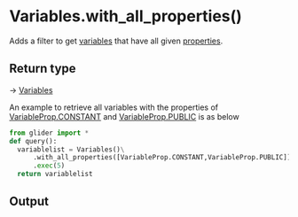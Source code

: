 # Variables.with\_all\_properties()

Adds a filter to get [variables](./) that have all given [properties](../variable/variable.properties.md).

## Return type

→ [Variables](./)

An example to retrieve all variables with the properties of [VariableProp.CONSTANT](../variableprop/variableprop.constant.md) and [VariableProp.PUBLIC](../variableprop/variableprop.public.md) is as below

```python
from glider import *
def query():
  variablelist = Variables()\
      .with_all_properties([VariableProp.CONSTANT,VariableProp.PUBLIC])\
      .exec(5)
  return variablelist
```

## Output

```json
```
